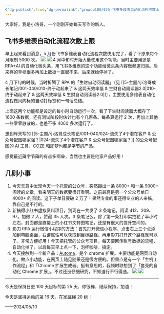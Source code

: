 ```yaml
---
{"dg-publish":true,"dg-permalink":"growup100/025-飞书多维表自动化流程次数上限，白嫖字节！","permalink":"/growup100/025-飞书多维表自动化流程次数上限，白嫖字节！/","tags":["小洛哥成长笔记"],"noteIcon":"1","created":"2024-05-10","updated":"2024-05-10"}
---
```



大家好，我是小洛哥，一个刚刚开始每天写作的新人。

## 飞书多维表自动化流程次数上限
早上起来看到消息，5 月份飞书多维表自动化流程次数快用完了，看了下原来每个月限制 5000 次。
![](http://img.xlg.life/images%2F2024%2F05%2F10%2Fd8db0efb2b3cee7067c6a53fa619b35-fefadf49b3a2dc61210712d164f677d9.jpg)
![](http://img.xlg.life/images%2F2024%2F05%2F10%2F20240510131529-bf3cee5f9a2900d3c282ab669c41e7e8.png)
4 月中旬时开始大量使用这个功能，当时主要用途是 RPA+AI 的自动化微头条，用飞书多维表的这个功能给微头条内容做频道归类。后来存的草稿很多再加上数据一直起不来，后来就给停掉了。

4 月下旬的时候，当时折腾了 RPA 的「生财自动阅读器」（见 [[5-主题/小洛哥成长笔记/001-040/010-终于动起来了 & 这两天效率低 & 生财自动阅读器2.0\|010-终于动起来了 & 这两天效率低 & 生财自动阅读器2.0]]），主要使用多维表自动化流程做风向标的自动打标签和一句话总结。

上面这两个功能都是设定的每小时自动运行一次，看了下生财阅读器大概存了 1600 条数据，还有测试阶段时估计也有个几百条。每条算运行 2 次，再加上其他一些零零散散的，也差不多 4000 多次运行了。

想到昨天写的 [[5-主题/小洛哥成长笔记/001-040/024-流失了4个潜在客户 & 公众号配图哪家强？\|024-流失了4个潜在客户 & 公众号配图哪家强？]] 的公众号配图的 AI 工具，COZE 和即梦也都是字节的产品。

感觉最近薅字节薅的有点多啊😁，当然也主要是他家产品好用！

## 几则小事
1. 今天无意中发现今天一个托管的公众号，突然蹦出一条 8000+ 和一条 9000+ 阅读的文章，看来明天的数据要很好看啊。之前最高是另一个公众号单日 4000+ 的阅读。这下子单日要破 2 万了！果然专业的事还得专业的人来搞，靠自己是不行的。
2. 新搞得小红书虚拟资料项目，到现在一共发了 3 条笔记，阅读 412、209、97。加微 2 人，赞藏 35 人次。3 条笔记么，除了第一条打印实拍花了半小时左右，封面都是直接上的小红书文转图笔记，还是有很大的提升空间的。
3. 影刀 RPA 运行微信小程序的方法：首先打开微信小程序，点击右上三个点添加到电脑桌面，右键属性可以获取到目标路径。再用影刀打开这个路径就可以了。非常方便好用！今天把托管的公众号项目，每天要回传账号数据的流程，自动化掉了。以后每天早上点一下，泡杯咖啡，搞定。
4. 今天接触到一个新产品：[Automa](https://www.automa.site/)，是个 chrome 扩展。主要功能是网页自动化，做点小功能，在网页上随见随采还是很方便的。但重点是有一个「主机工作流程」和「Chrome 扩展生成器」挺有意思的，我顿时联想到了「套壳的自动化 Chrome 扩展」。不过还没仔细研究，不知道行不行得通。
![](http://img.xlg.life/images%2F2024%2F05%2F10%2F20240510235046-5d973e2efaf79af5afdb48329f996b07.png)
![](http://img.xlg.life/images%2F2024%2F05%2F10%2F20240510235218-1c89585bc9c5ff36529404eb0e728f1a.png)

---

今天是保持日更 100 天目标的第 25 天，你很棒，继续保持，加油！

今天是坚持运动的第 16 天，在家跳绳 20 组！ 

——2024/05/10